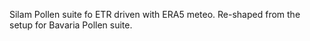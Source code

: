Silam Pollen suite fo ETR driven with ERA5 meteo. Re-shaped from the setup for Bavaria Pollen suite.
